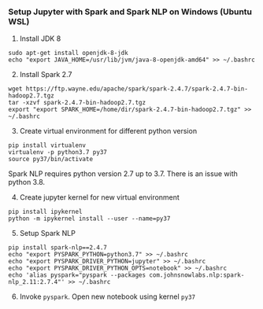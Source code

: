 ### Setup Jupyter with Spark and Spark NLP on Windows (Ubuntu WSL)

1. Install JDK 8
  ```
  sudo apt-get install openjdk-8-jdk
  echo "export JAVA_HOME=/usr/lib/jvm/java-8-openjdk-amd64" >> ~/.bashrc
  ```
2. Install Spark 2.7
  ```
  wget https://ftp.wayne.edu/apache/spark/spark-2.4.7/spark-2.4.7-bin-hadoop2.7.tgz
  tar -xzvf spark-2.4.7-bin-hadoop2.7.tgz
  export "export SPARK_HOME=/home/dir/spark-2.4.7-bin-hadoop2.7.tgz" >> ~/.bashrc
  ```
3. Create virtual environment for different python version
  ```
  pip install virtualenv
  virtualenv -p python3.7 py37
  source py37/bin/activate
  ```
  Spark NLP requires python version 2.7 up to 3.7.
  There is an issue with python 3.8.
  
4. Create jupyter kernel for new virtual environment
  ```
  pip install ipykernel
  python -m ipykernel install --user --name=py37
  ```
5. Setup Spark NLP
  ```
  pip install spark-nlp==2.4.7
  echo "export PYSPARK_PYTHON=python3.7" >> ~/.bashrc
  echo "export PYSPARK_DRIVER_PYTHON=jupyter" >> ~/.bashrc
  echo "export PYSPARK_DRIVER_PYTHON_OPTS=notebook" >> ~/.bashrc
  echo 'alias pyspark="pyspark --packages com.johnsnowlabs.nlp:spark-nlp_2.11:2.7.4"' >> ~/.bashrc
  ```
6. Invoke `pyspark`. Open new notebook using kernel `py37`
